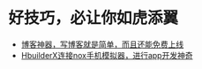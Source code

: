 # 好技巧，必让你如虎添翼

+ [博客神器，写博客就是简单，而且还能免费上线](tips/docsify/)
+ [HbuilderX连接nox手机模拟器，进行app开发神奇](tips/noxHubilder/)

